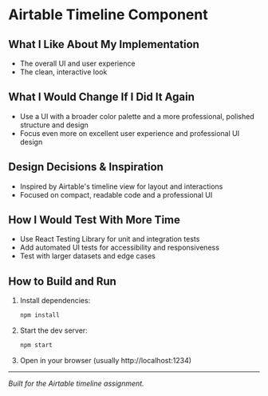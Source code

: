 
# Airtable Timeline Component

## What I Like About My Implementation
- The overall UI and user experience
- The clean, interactive look

## What I Would Change If I Did It Again
- Use a UI with a broader color palette and a more professional, polished structure and design
- Focus even more on excellent user experience and professional UI design

## Design Decisions & Inspiration
- Inspired by Airtable's timeline view for layout and interactions
- Focused on compact, readable code and a professional UI

## How I Would Test With More Time
- Use React Testing Library for unit and integration tests
- Add automated UI tests for accessibility and responsiveness
- Test with larger datasets and edge cases

## How to Build and Run
1. Install dependencies:
   ```bash
   npm install
   ```
2. Start the dev server:
   ```bash
   npm start
   ```
3. Open in your browser (usually http://localhost:1234)

---
*Built for the Airtable timeline assignment.*